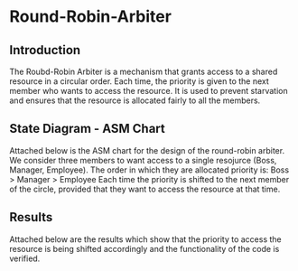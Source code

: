 # Round-Robin-Arbiter

## Introduction
The Roubd-Robin Arbiter is a mechanism that grants access to a shared resource in a circular order. Each time, the priority is given to the next member who wants to access the resource. It is used to prevent starvation and ensures that the resource is allocated fairly to all the members. 

## State Diagram - ASM Chart
Attached below is the ASM chart for the design of the round-robin arbiter. We consider three members to want access to a single resojurce (Boss, Manager, Employee).
The order in which they are allocated priority is: 
Boss > Manager > Employee
Each time the priority is shifted to the next member of the circle, provided that they want to access the resource at that time. 

## Results
Attached below are the results which show that the priority to access the resource is being shifted accordingly and the functionality of the code is verified.

